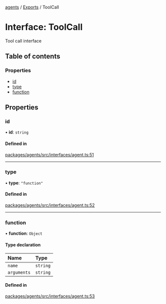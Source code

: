 <!-- 
 ⚠️  AUTO-GENERATED FILE - DO NOT EDIT MANUALLY
 This file is automatically generated by scripts/docs-generator.js
 To make changes, edit the source TypeScript files or update the generator script
-->

[agents](../../) / [Exports](../modules) / ToolCall

# Interface: ToolCall

Tool call interface

## Table of contents

### Properties

- [id](ToolCall#id)
- [type](ToolCall#type)
- [function](ToolCall#function)

## Properties

### id

• **id**: `string`

#### Defined in

[packages/agents/src/interfaces/agent.ts:51](https://github.com/woojubb/robota/blob/e1b7b651a85a9b93f075b6523ec8de869e77f12c/packages/agents/src/interfaces/agent.ts#L51)

___

### type

• **type**: ``"function"``

#### Defined in

[packages/agents/src/interfaces/agent.ts:52](https://github.com/woojubb/robota/blob/e1b7b651a85a9b93f075b6523ec8de869e77f12c/packages/agents/src/interfaces/agent.ts#L52)

___

### function

• **function**: `Object`

#### Type declaration

| Name | Type |
| :------ | :------ |
| `name` | `string` |
| `arguments` | `string` |

#### Defined in

[packages/agents/src/interfaces/agent.ts:53](https://github.com/woojubb/robota/blob/e1b7b651a85a9b93f075b6523ec8de869e77f12c/packages/agents/src/interfaces/agent.ts#L53)
